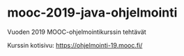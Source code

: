 # mooc-2019-java-ohjelmointi
Vuoden 2019 MOOC-ohjelmointikurssin tehtävät

Kurssin kotisivu: https://ohjelmointi-19.mooc.fi/
